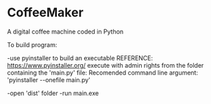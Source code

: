 # CoffeeMaker
A digital coffee machine coded in Python

To build program:

-use pyinstaller to build an executable
REFERENCE: https://www.pyinstaller.org/
execute with admin rights from the folder containing the 'main.py' file:
Recomended command line argument: 
'pyinstaller --onefile main.py'

-open 'dist' folder
-run main.exe
